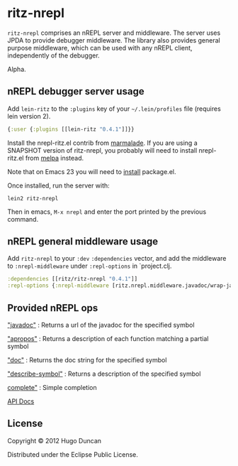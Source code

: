 # ritz-nrepl

`ritz-nrepl` comprises an nREPL server and middleware. The server uses JPDA to
provide debugger middleware. The library also provides general purpose
middleware, which can be used with any nREPL client, independently of the
debugger.

Alpha.

## nREPL debugger server usage

Add `lein-ritz` to the `:plugins` key of your `~/.lein/profiles` file (requires
lein version 2).

```clj
{:user {:plugins [[lein-ritz "0.4.1"]]}}
```

Install the nrepl-ritz.el contrib from
[marmalade](http://marmalade-repo.org/). If you are using a SNAPSHOT version of
ritz-nrepl, you probably will need to install nrepl-ritz.el from
[melpa](http://melpa.milkbox.net/packages/) instead.

Note that on Emacs 23 you will need to
[install](http://tromey.com/elpa/install.html) package.el.

Once installed, run the server with:

```
lein2 ritz-nrepl
```

Then in emacs, `M-x nrepl` and enter the port printed by the previous command.

## nREPL general middleware usage

Add `ritz-nrepl` to your `:dev` `:dependencies` vector, and add the middleware
to `:nrepl-middleware` under `:repl-options` in `project.clj.

```clj
:dependencies [[ritz/ritz-nrepl "0.4.1"]]
:repl-options {:nrepl-middleware [ritz.nrepl.middleware.javadoc/wrap-javadoc]}
```

## Provided nREPL ops

["javadoc"](http://palletops.com/ritz/0.4/nrepl/api/ritz.nrepl.middleware.javadoc.html)
: Returns a url of the javadoc for the specified symbol

["apropos"](http://palletops.com/ritz/0.4/nrepl/api/ritz.nrepl.middleware.apropos.html)
: Returns a description of each function matching a partial symbol


["doc"](http://palletops.com/ritz/0.4/nrepl/api/ritz.nrepl.middleware.doc.html)
: Returns the doc string for the specified symbol

["describe-symbol"](http://palletops.com/ritz/0.4/nrepl/api/ritz.nrepl.middleware.describe-symbol.html)
: Returns a description of the specified symbol

[complete"](http://palletops.com/ritz/0.4/nrepl/api/ritz.nrepl.middleware.simple-complete.html)
: Simple completion

[API Docs](http://palletops.com/ritz/0.4/nrepl/api/)

## License

Copyright © 2012 Hugo Duncan

Distributed under the Eclipse Public License.

